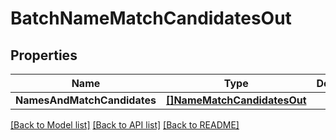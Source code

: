 # BatchNameMatchCandidatesOut

## Properties
Name | Type | Description | Notes
------------ | ------------- | ------------- | -------------
**NamesAndMatchCandidates** | [**[]NameMatchCandidatesOut**](NameMatchCandidatesOut.md) |  | [optional] 

[[Back to Model list]](../README.md#documentation-for-models) [[Back to API list]](../README.md#documentation-for-api-endpoints) [[Back to README]](../README.md)


